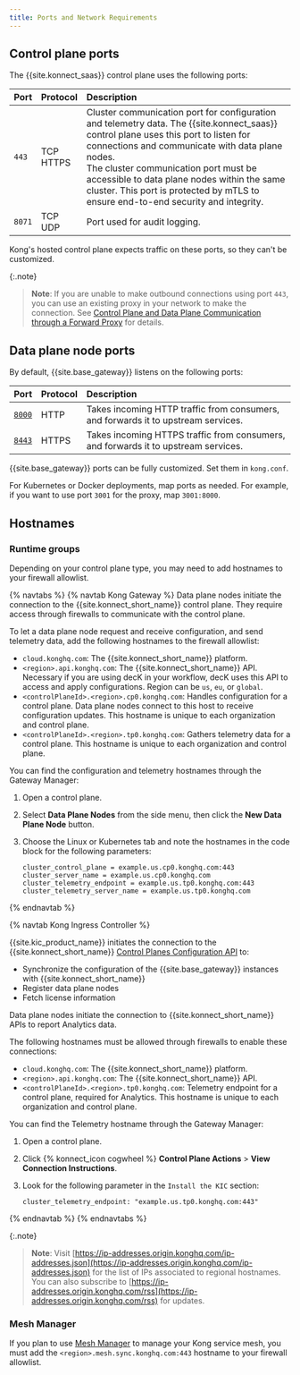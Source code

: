 ```yaml
---
title: Ports and Network Requirements
---
```


## Control plane ports

The {{site.konnect_saas}} control plane uses the following ports:

| Port      | Protocol  | Description |
|:----------|:----------|:------------|
| `443`    | TCP <br>HTTPS | Cluster communication port for configuration and telemetry data. The {{site.konnect_saas}} control plane uses this port to listen for connections and communicate with data plane nodes. <br> The cluster communication port must be accessible to data plane nodes within the same cluster. This port is protected by mTLS to ensure end-to-end security and integrity. |
| `8071`   | TCP <br> UDP | Port used for audit logging. |

Kong's hosted control plane expects traffic on these ports, so they can't be customized. 

{:.note}
> **Note**: If you are unable to make outbound connections using port `443`, you can use an existing proxy in your network to make the connection. See [Control Plane and Data Plane Communication through a Forward Proxy](/gateway/latest/production/networking/cp-dp-proxy/) for details. 

## Data plane node ports

By default, {{site.base_gateway}} listens on the following ports:

| Port                                                                               | Protocol | Description |
|:-----------------------------------------------------------------------------------|:---------|:--|
| [`8000`](/gateway/latest/reference/configuration/#proxy_listen)      | HTTP     | Takes incoming HTTP traffic from consumers, and forwards it to upstream services. |
| [`8443`](/gateway/latest/reference/configuration/#proxy_listen)      | HTTPS    | Takes incoming HTTPS traffic from consumers, and forwards it to upstream services. |

{{site.base_gateway}} ports can be fully customized. Set them in `kong.conf`.

For Kubernetes or Docker deployments, map ports as needed. For example, if you
want to use port `3001` for the proxy, map `3001:8000`.

## Hostnames
### Runtime groups

Depending on your control plane type, you may need to add hostnames to your firewall allowlist.

{% navtabs %}
{% navtab Kong Gateway %}
Data plane nodes initiate the connection to the {{site.konnect_short_name}} control plane.
They require access through firewalls to communicate with the control plane.

To let a data plane node request and receive configuration, and send telemetry data,
add the following hostnames to the firewall allowlist:

* `cloud.konghq.com`: The {{site.konnect_short_name}} platform.
* `<region>.api.konghq.com`: The {{site.konnect_short_name}} API.
  Necessary if you are using decK in your workflow, decK uses this API to access and apply configurations.
  Region can be `us`, `eu`, or `global`.
* `<controlPlaneId>.<region>.cp0.konghq.com`: Handles configuration for a control plane.
  Data plane nodes connect to this host to receive configuration updates.
  This hostname is unique to each organization and control plane.
* `<controlPlaneId>.<region>.tp0.konghq.com`: Gathers telemetry data for a control plane.
  This hostname is unique to each organization and control plane.

You can find the configuration and telemetry hostnames through the Gateway Manager:

1. Open a control plane.
2. Select **Data Plane Nodes** from the side menu, then click the **New Data Plane Node** button.
3. Choose the Linux or Kubernetes tab and note the hostnames in the code block
   for the following parameters:

    ```
    cluster_control_plane = example.us.cp0.konghq.com:443
    cluster_server_name = example.us.cp0.konghq.com
    cluster_telemetry_endpoint = example.us.tp0.konghq.com:443
    cluster_telemetry_server_name = example.us.tp0.konghq.com
    ```
{% endnavtab %}

{% navtab Kong Ingress Controller %}

{{site.kic_product_name}} initiates the connection to the {{site.konnect_short_name}} [Control Planes Configuration API](/konnect/api/runtime-groups-config/) to:

* Synchronize the configuration of the {{site.base_gateway}} instances with {{site.konnect_short_name}}
* Register data plane nodes
* Fetch license information

Data plane nodes initiate the connection to {{site.konnect_short_name}} APIs to report Analytics data.

The following hostnames must be allowed through firewalls to enable these connections:

* `cloud.konghq.com`: The {{site.konnect_short_name}} platform.
* `<region>.api.konghq.com`: The {{site.konnect_short_name}} API.
* `<controlPlaneId>.<region>.tp0.konghq.com`: Telemetry endpoint for a control plane, required for Analytics.
  This hostname is unique to each organization and control plane. 

You can find the Telemetry hostname through the Gateway Manager:

1. Open a control plane.
2. Click {% konnect_icon cogwheel %} **Control Plane Actions** > **View Connection Instructions**.
3. Look for the following parameter in the `Install the KIC` section: 

    ```
    cluster_telemetry_endpoint: "example.us.tp0.konghq.com:443"
    ```
{% endnavtab %}
{% endnavtabs %}

{:.note}
> **Note**: Visit [https://ip-addresses.origin.konghq.com/ip-addresses.json](https://ip-addresses.origin.konghq.com/ip-addresses.json) for the list of IPs associated to regional hostnames. You can also subscribe to [https://ip-addresses.origin.konghq.com/rss](https://ip-addresses.origin.konghq.com/rss) for updates. 

### Mesh Manager

If you plan to use [Mesh Manager](/konnect/mesh-manager/) to manage your Kong service mesh, you must add the `<region>.mesh.sync.konghq.com:443` hostname to your firewall allowlist. 
